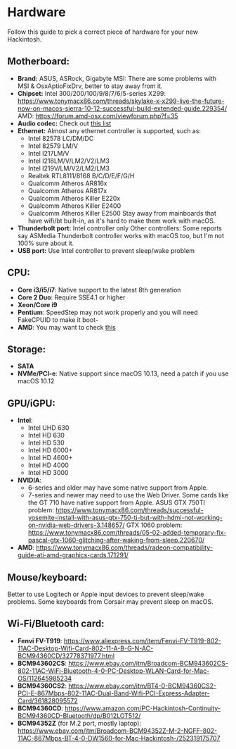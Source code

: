 # Hardware
Follow this guide to pick a correct piece of hardware for your new Hackintosh.
## Motherboard:
- **Brand:** ASUS, ASRock, Gigabyte
  MSI: There are some problems with MSI & OsxAptioFixDrv, better to stay away from it.
- **Chipset:** Intel 300/200/100/9/8/7/6/5-series
  X299: https://www.tonymacx86.com/threads/skylake-x-x299-live-the-future-now-on-macos-sierra-10-12-successful-build-extended-guide.229354/
  AMD: https://forum.amd-osx.com/viewforum.php?f=35
- **Audio codec:** Check out [this list](https://github.com/vit9696/AppleALC/wiki/Supported-codecs)
- **Ethernet:** Almost any ethernet controller is supported, such as: 
  - Intel 82578 LC/DM/DC
  - Intel 82579 LM/V
  - Intel I217LM/V
  - Intel I218LM/V/LM2/V2/LM3
  - Intel I219V/LM/V2/LM2/LM3
  - Realtek RTL8111/8168 B/C/D/E/F/G/H
  - Qualcomm Atheros AR816x
  - Qualcomm Atheros AR817x
  - Qualcomm Atheros Killer E220x
  - Qualcomm Atheros Killer E2400
  - Qualcomm Atheros Killer E2500
Stay away from mainboards that have wifi/bt built-in, as it's hard to make them work with macOS.
- **Thunderbolt port:** Intel controller only
  Other controllers: Some reports say ASMedia Thunderbolt controller works with macOS too, but I'm not 100% sure about it.
- **USB port:** Use Intel controller to prevent sleep/wake problem

## CPU:
- **Core i3/i5/i7**: Native support to the latest 8th generation
- **Core 2 Duo**: Require SSE4.1 or higher
- **Xeon/Core i9**
- **Pentium**: SpeedStep may not work properly and you will need FakeCPUID to make it boot-
- **AMD**: You may want to check [this](https://forum.amd-osx.com/viewforum.php?f=35)
## Storage:
- **SATA**
- **NVMe/PCI-e**: Native support since macOS 10.13, need a patch if you use macOS 10.12
## GPU/iGPU:
- **Intel**:
  - Intel UHD 630
  - Intel HD 630
  - Intel HD 530
  - Intel HD 6000+
  - Intel HD 4600+
  - Intel HD 4000
  - Intel HD 3000
- **NVIDIA**:
  - 6-series and older may have some native support from Apple.
  - 7-series and newer may need to use the Web Driver. Some cards like the GT 710 have native support from Apple.
  ASUS GTX 750TI problem: https://www.tonymacx86.com/threads/successful-yosemite-install-with-asus-gtx-750-ti-but-with-hdmi-not-working-on-nvidia-web-drivers-3.148657/
  GTX 1060 problem: https://www.tonymacx86.com/threads/05-02-added-temporary-fix-pascal-gtx-1060-glitching-after-waking-from-sleep.220670/
- **AMD**: https://www.tonymacx86.com/threads/radeon-compatibility-guide-ati-amd-graphics-cards.171291/

## Mouse/keyboard:
Better to use Logitech or Apple input devices to prevent sleep/wake problems. Some keyboards from Corsair may prevent sleep on macOS.
## Wi-Fi/Bluetooth card:
- **Fenvi FV-T919**: https://www.aliexpress.com/item/Fenvi-FV-T919-802-11AC-Desktop-Wifi-Card-802-11-A-B-G-N-AC-BCM94360CD/32778371977.html
- **BCM943602CS**: https://www.ebay.com/itm/Broadcom-BCM943602CS-802-11AC-WiFi-Bluetooth-4-0-PC-Desktop-WLAN-Card-for-Mac-OS/112645985234
- **BCM94360CS2**: https://www.ebay.com/itm/BT4-0-BCM94360CS2-PCI-E-867Mbps-802-11AC-Dual-Band-Wifi-PCI-Express-Adapter-Card/361828095572
- **BCM94360CD**: https://www.amazon.com/PC-Hackintosh-Continuity-BCM94360CD-Bluetooth/dp/B012LOT512/
- **BCM94352Z** (for M.2 port, mostly laptop): https://www.ebay.com/itm/Broadcom-BCM94352Z-M-2-NGFF-802-11AC-867Mbps-BT-4-0-DW1560-for-Mac-Hackintosh-/252319175707

